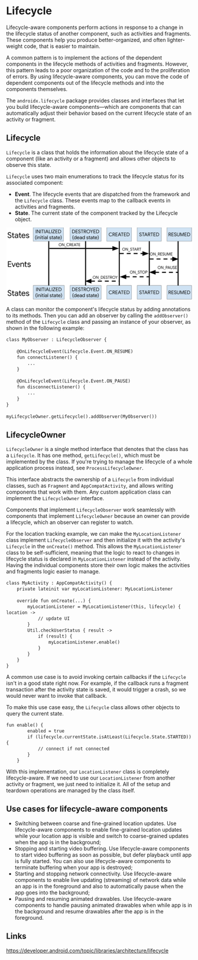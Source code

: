 # Lifecycle
Lifecycle-aware components perform actions in response to a change in the lifecycle status of another component, such as activities and fragments. These components help you produce better-organized, and often lighter-weight code, that is easier to maintain.

A common pattern is to implement the actions of the dependent components in the lifecycle methods of activities and fragments. However, this pattern leads to a poor organization of the code and to the proliferation of errors. By using lifecycle-aware components, you can move the code of dependent components out of the lifecycle methods and into the components themselves.

The `androidx.lifecycle` package provides classes and interfaces that let you build lifecycle-aware components—which are components that can automatically adjust their behavior based on the current lifecycle state of an activity or fragment.

## Lifecycle
`Lifecycle` is a class that holds the information about the lifecycle state of a component (like an activity or a fragment) and allows other objects to observe this state.

`Lifecycle` uses two main enumerations to track the lifecycle status for its associated component:
- **Event**. The lifecycle events that are dispatched from the framework and the `Lifecycle` class. These events map to the callback events in activities and fragments.
- **State**. The current state of the component tracked by the Lifecycle object.

![](./res/lifecycle_states.svg "Lifecycle States")

A class can monitor the component's lifecycle status by adding annotations to its methods. Then you can add an observer by calling the `addObserver()` method of the `Lifecycle` class and passing an instance of your observer, as shown in the following example:

```
class MyObserver : LifecycleObserver {

    @OnLifecycleEvent(Lifecycle.Event.ON_RESUME)
    fun connectListener() {
        ...
    }

    @OnLifecycleEvent(Lifecycle.Event.ON_PAUSE)
    fun disconnectListener() {
        ...
    }
}

myLifecycleOwner.getLifecycle().addObserver(MyObserver())
```

## LifecycleOwner

`LifecycleOwner` is a single method interface that denotes that the class has a `Lifecycle`. It has one method, `getLifecycle()`, which must be implemented by the class. If you're trying to manage the lifecycle of a whole application process instead, see `ProcessLifecycleOwner`.

This interface abstracts the ownership of a `Lifecycle` from individual classes, such as `Fragment` and `AppCompatActivity`, and allows writing components that work with them. Any custom application class can implement the `LifecycleOwner` interface.

Components that implement `LifecycleObserver` work seamlessly with components that implement `LifecycleOwner` because an owner can provide a lifecycle, which an observer can register to watch.

For the location tracking example, we can make the `MyLocationListener` class implement `LifecycleObserver` and then initialize it with the activity's `Lifecycle` in the `onCreate()` method. This allows the `MyLocationListener` class to be self-sufficient, meaning that the logic to react to changes in lifecycle status is declared in `MyLocationListener` instead of the activity. Having the individual components store their own logic makes the activities and fragments logic easier to manage.

```
class MyActivity : AppCompatActivity() {
    private lateinit var myLocationListener: MyLocationListener

    override fun onCreate(...) {
        myLocationListener = MyLocationListener(this, lifecycle) { location ->
            // update UI
        }
        Util.checkUserStatus { result ->
            if (result) {
                myLocationListener.enable()
            }
        }
    }
}
```

A common use case is to avoid invoking certain callbacks if the `Lifecycle` isn't in a good state right now. For example, if the callback runs a fragment transaction after the activity state is saved, it would trigger a crash, so we would never want to invoke that callback.

To make this use case easy, the `Lifecycle` class allows other objects to query the current state.

```
fun enable() {
        enabled = true
        if (lifecycle.currentState.isAtLeast(Lifecycle.State.STARTED)) {
            // connect if not connected
        }
    }
```

With this implementation, our `LocationListener` class is completely lifecycle-aware. If we need to use our `LocationListener` from another activity or fragment, we just need to initialize it. All of the setup and teardown operations are managed by the class itself.

## Use cases for lifecycle-aware components
- Switching between coarse and fine-grained location updates. Use lifecycle-aware components to enable fine-grained location updates while your location app is visible and switch to coarse-grained updates when the app is in the background;
- Stopping and starting video buffering. Use lifecycle-aware components to start video buffering as soon as possible, but defer playback until app is fully started. You can also use lifecycle-aware components to terminate buffering when your app is destroyed;
- Starting and stopping network connectivity. Use lifecycle-aware components to enable live updating (streaming) of network data while an app is in the foreground and also to automatically pause when the app goes into the background;
- Pausing and resuming animated drawables. Use lifecycle-aware components to handle pausing animated drawables when while app is in the background and resume drawables after the app is in the foreground.

## Links
https://developer.android.com/topic/libraries/architecture/lifecycle
